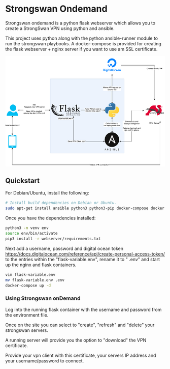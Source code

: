 # Strongswan Ondemand

Strongswan ondemand is a python flask webserver which allows you to create a StrongSwan VPN using python and ansible.

This project uses python along with the python ansible-runner module to run the strongswan playbooks. A docker-compose
is provided for creating the flask webserver + nginx server if you want to use am SSL certificate.

![Strongswan ondemand](documentation/Strongswan-ondemand.png)

## Quickstart

For Debian/Ubuntu, install the following:

```bash
# Install build dependencies on Debian or Ubuntu.
sudo apt-get install ansible python3 python3-pip docker-compose docker
```

Once you have the dependencies installed:

```bash
python3 -m venv env
source env/bin/activate
pip3 install -r webserver/requirements.txt
```

Next add a username, password and digital ocean token https://docs.digitalocean.com/reference/api/create-personal-access-token/ to the entries within the "flask-variable.env", rename it to "
.env" and start up the nginx and flask containers.

```bash
vim flask-variable.env
mv flask-variable.env .env
docker-compose up -d 
```

### Using Strongswan onDemand

Log into the running flask container with the username and password from the environment file.

Once on the site you can select to "create", "refresh" and "delete" your strongswan servers.

A running server will provide you the option to "download" the VPN certificate.

Provide your vpn client with this certificate, your servers IP address and your username/password to connect.
